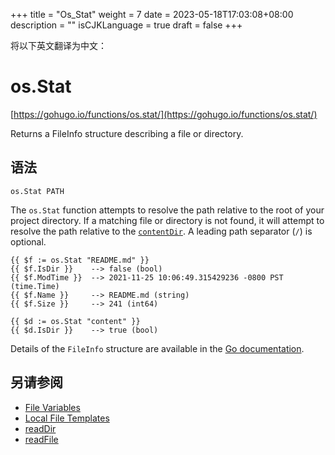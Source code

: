 +++
title = "Os_Stat"
weight = 7
date = 2023-05-18T17:03:08+08:00
description = ""
isCJKLanguage = true
draft = false
+++

将以下英文翻译为中文：
# os.Stat

[https://gohugo.io/functions/os.stat/](https://gohugo.io/functions/os.stat/)

Returns a FileInfo structure describing a file or directory.

## 语法

```
os.Stat PATH
```

The `os.Stat` function attempts to resolve the path relative to the root of your project directory. If a matching file or directory is not found, it will attempt to resolve the path relative to the [`contentDir`](https://gohugo.io/getting-started/configuration#contentdir). A leading path separator (`/`) is optional.

```go-html-template
{{ $f := os.Stat "README.md" }}
{{ $f.IsDir }}    --> false (bool)
{{ $f.ModTime }}  --> 2021-11-25 10:06:49.315429236 -0800 PST (time.Time)
{{ $f.Name }}     --> README.md (string)
{{ $f.Size }}     --> 241 (int64)

{{ $d := os.Stat "content" }}
{{ $d.IsDir }}    --> true (bool)
```

Details of the `FileInfo` structure are available in the [Go documentation](https://pkg.go.dev/io/fs#FileInfo).

## 另请参阅

- [File Variables](https://gohugo.io/variables/files/)
- [Local File Templates](https://gohugo.io/templates/files/)
- [readDir](https://gohugo.io/functions/readdir/)
- [readFile](https://gohugo.io/functions/readfile/)
